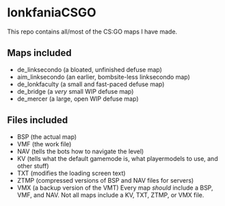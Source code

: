# lonkfaniaCSGO
This repo contains all/most of the CS:GO maps I have made.
## Maps included
* de_linksecondo  (a bloated, unfinished defuse map)
* aim_linksecondo (an earlier, bombsite-less linksecondo map)
* de_lonkfaculty  (a small and fast-paced defuse map)
* de_bridge       (a _very_ small WIP defuse map)
* de_mercer       (a large, open WIP defuse map)

## Files included
* BSP   (the actual map)
* VMF   (the work file)
* NAV   (tells the bots how to navigate the level)
* KV    (tells what the default gamemode is, what playermodels to use, and other stuff)
* TXT   (modifies the loading screen text)
* ZTMP  (compressed versions of BSP and NAV files for servers)
* VMX   (a backup version of the VMT)
Every map _should_ include a BSP, VMF, and NAV. Not all maps include a KV, TXT, ZTMP, or VMX file.
